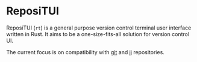 # ReposiTUI

ReposiTUI (`rt`) is a general purpose version control terminal user interface written in Rust. It aims to be a one-size-fits-all solution for version control UI.

The current focus is on compatibility with [git](https://www.git-scm.com) and [jj](https://github.com/jj-vcs/jj) repositories.
